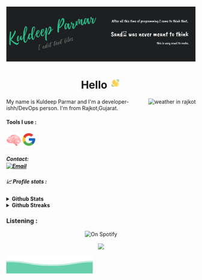 ![Header](./img/header.svg "Header")

<h1 align="center" >Hello <img src="./img/wave.gif" width="30px"></h1>

<img align="right" alt="weather in rajkot" src="https://weather-icon.journeyad.repl.co/@rajkot?v=1">

My name is Kuldeep Parmar and I'm a developer-ishh/DevOps person. I'm from Rajkot,Gujarat.

#### Tools I use :

<img align="left" src="./img/brain.png" width="40px" /> <img src="./img/google.png" width="40px"/>

##### Contact: <br /> <a href="mailto:hi@kuld33p.tech"> <img align="center" alt="Email" src="https://img.shields.io/badge/email-Kuldeep-2a8?style=flat-square&logo=gmail&logoColor=white"></a>

##### 📈 Profile stats :

<details>
<summary><b> Github Stats</b></summary>
	<br />
	<img height="180em" src="https://github-readme-stats.vercel.app/api?username=coldter&show_icons=true&title_color=fff&icon_color=79ff97&text_color=9f9f9f&bg_color=151515"/>
	<br />
	<img height="180em" src="https://github-readme-stats.vercel.app/api/top-langs/?username=coldter&exclude_repo=KNN-Image-Classification&show_icons=true&hide_border=true&layout=compact&langs_count=8&text_color=9f9f9f&bg_color=151515"/>
</details>

<details>	
	<summary><b> Github Streaks</b></summary>
	<br />
	<img height="180em" src="https://github-readme-streak-stats.herokuapp.com/?user=coldter&hide_border=true" />
</details>

### Listening :
<p align="center">
<img src="https://spotify-readme-kuldeep.vercel.app/api/spotify?background_color=0d1117&border_color=ffffff" alt="On Spotify">
</p>

<p align="center">
<img align="center" src="https://sugary-forested-emu.glitch.me/count.svg" width="250px">
</p>

![alt](./img/bottom_header.svg)